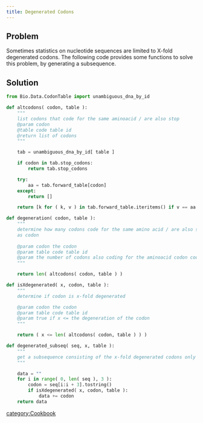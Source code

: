 ```yaml
---
title: Degenerated Codons
---
```


Problem
-------

Sometimes statistics on nucleotide sequences are limited to X-fold
degenerated codons. The following code provides some functions to solve
this problem, by generating a subsequence.

Solution
--------

``` Python
from Bio.Data.CodonTable import unambiguous_dna_by_id

def altcodons( codon, table ):
    """
    list codons that code for the same aminoacid / are also stop
    @param codon
    @table code table id
    @return list of codons
    """

    tab = unambiguous_dna_by_id[ table ]

    if codon in tab.stop_codons:
        return tab.stop_codons

    try:
        aa = tab.forward_table[codon]
    except:
        return []

    return [k for ( k, v ) in tab.forward_table.iteritems() if v == aa and k[0] == codon[0] and k[1] == codon[1]]

def degeneration( codon, table ):
    """
    determine how many codons code for the same amino acid / are also stop
    as codon
    
    @param codon the codon
    @param table code table id 
    @param the number of codons also coding for the aminoacid codon codes for
    """

    return len( altcodons( codon, table ) )

def isXdegenerated( x, codon, table ):
    """
    determine if codon is x-fold degenerated

    @param codon the codon
    @param table code table id  
    @param true if x <= the degeneration of the codon
    """

    return ( x <= len( altcodons( codon, table ) ) )

def degenerated_subseq( seq, x, table ):
    """
    get a subsequence consisting of the x-fold degenerated codons only
    """

    data = ""
    for i in range( 0, len( seq ), 3 ):
        codon = seq[i:i + 3].tostring()
        if isXdegenerated( x, codon, table ):
            data += codon
    return data
```

<category:Cookbook>
